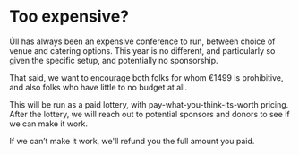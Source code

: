 # Too expensive?

Úll has always been an expensive conference to run, between choice of venue and catering options. This year is no different, and particularly so given the specific setup, and potentially no sponsorship.

That said, we want to encourage both folks for whom €1499 is prohibitive, and also folks who have little to no budget at all.

This will be run as a paid lottery, with pay-what-you-think-its-worth pricing. After the lottery, we will reach out to potential sponsors and donors to see if we can make it work.

If we can’t make it work, we'll refund you the full amount you paid.
